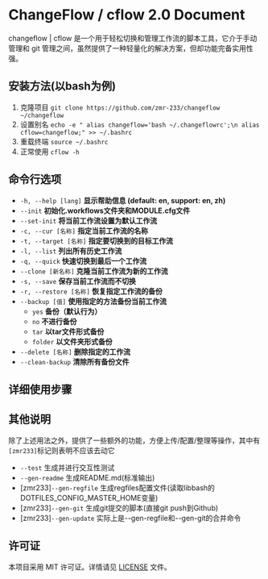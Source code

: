 # ChangeFlow / cflow 2.0 Document

changeflow | cflow 是一个用于轻松切换和管理工作流的脚本工具，它介于手动管理和 git 管理之间，虽然提供了一种轻量化的解决方案，但却功能完备实用性强。

## 安装方法(以bash为例)

1. 克隆项目 `git clone https://github.com/zmr-233/changeflow ~/changeflow`
2. 设置别名 `echo -e " alias changeflow='bash ~/.changeflowrc';\n alias cflow=changeflow;" >> ~/.bashrc`
3. 重载终端 `source ~/.bashrc`
4. 正常使用 `cflow -h`

## 命令行选项

- `-h, --help [lang]`           **显示帮助信息 (default: en, support: en, zh)**
- `--init`                      **初始化.workflows文件夹和MODULE.cfg文件**
- `--set-init`                  **将当前工作流设置为默认工作流**
- `-c, --cur [名称]`            **指定当前工作流的名称**
- `-t, --target [名称]`         **指定要切换到的目标工作流**
- `-l, --list`                  **列出所有历史工作流**
- `-q, --quick`                 **快速切换到最后一个工作流**
- `--clone [新名称]`            **克隆当前工作流为新的工作流**
- `-s, --save`                  **保存当前工作流而不切换**
- `-r, --restore [名称]`        **恢复指定工作流的备份**
- `--backup [值]`               **使用指定的方法备份当前工作流**
    - `yes`                     **备份（默认行为）**
    - `no`                      **不进行备份**
    - `tar`                     **以tar文件形式备份**
    - `folder`                  **以文件夹形式备份**
- `--delete [名称]`             **删除指定的工作流**
- `--clean-backup`              **清除所有备份文件**

## 详细使用步骤

## 其他说明

除了上述用法之外，提供了一些额外的功能，方便上传/配置/整理等操作，其中有`[zmr233]`标记则表明不应该去动它

- `--test` 生成并进行交互性测试
- `--gen-readme` 生成README.md(标准输出)
- [zmr233]`--gen-regfile` 生成regfiles配置文件(读取libbash的DOTFILES_CONFIG_MASTER_HOME变量)
- [zmr233]`--gen-git` 生成git提交的脚本(直接git push到Github)
- [zmr233]`--gen-update` 实际上是--gen-regfile和--gen-git的合并命令

## 许可证

本项目采用 MIT 许可证。详情请见 [LICENSE](LICENSE) 文件。

